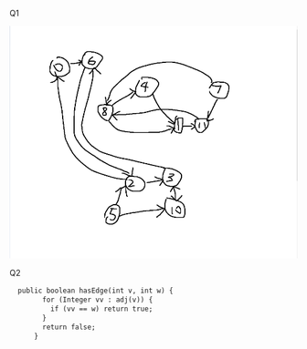 
Q1

<img src="https://github.com/Wallfou/Chapter-15/blob/main/15.2.2.png">

Q2


      public boolean hasEdge(int v, int w) {
            for (Integer vv : adj(v)) {
              if (vv == w) return true;
            }
            return false;
          }
